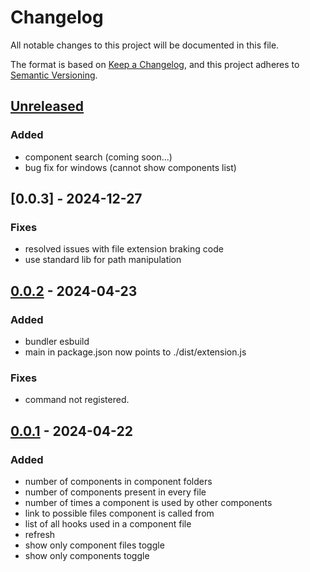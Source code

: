 # Changelog

All notable changes to this project will be documented in this file.

The format is based on [Keep a Changelog](https://keepachangelog.com/en/1.1.0/),
and this project adheres to [Semantic Versioning](https://semver.org/spec/v2.0.0.html).

## [Unreleased]

### Added

- component search (coming soon...)
- bug fix for windows (cannot show components list)

## [0.0.3] - 2024-12-27

### Fixes

- resolved issues with file extension braking code
- use standard lib for path manipulation

## [0.0.2] - 2024-04-23

### Added

- bundler esbuild
- main in package.json now points to ./dist/extension.js

### Fixes

- command not registered.

## [0.0.1] - 2024-04-22

### Added

- number of components in component folders
- number of components present in every file
- number of times a component is used by other components
- link to possible files component is called from
- list of all hooks used in a component file
- refresh
- show only component files toggle
- show only components toggle

[unreleased]: https://github.com/Sourcepride/react-component-profiler/releases/tag/0.0.2...HEAD
[0.0.1]: https://github.com/Sourcepride/react-component-profiler/releases/tag/0.0.1
[0.0.2]: https://github.com/Sourcepride/react-component-profiler/releases/tag/0.0.2
